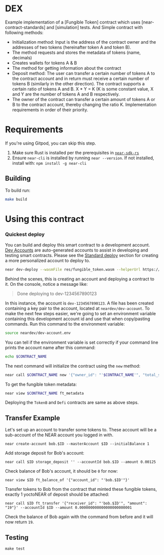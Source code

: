 DEX
===================

Example implementation of a [Fungible Token] contract which uses [near-contract-standards] and [simulation] tests. And Simple contract with following methods:
* Initialization method: Input is the address of the contract owner and the addresses of two tokens (hereinafter token A and token B).
* The method requests and stores the metadata of tokens (name, decimals)
* Creates wallets for tokens А & В
* The method for getting information about the contract
* Deposit method: The user can transfer a certain number of tokens A to the contract account and in return must receive a certain number of tokens B (similarly in the other direction). The contract supports a certain ratio of tokens A and B. X * Y = K (K is some constant value, X and Y are the number of tokens A and B respectively.
* The owner of the contract can transfer a certain amount of tokens A or B to the contract account, thereby changing the ratio K.
  Implementation requirements in order of their priority.


Requirements
=============

If you're using Gitpod, you can skip this step.

1. Make sure Rust is installed per the prerequisites in [`near-sdk-rs`](https://github.com/near/near-sdk-rs#pre-requisites)
2. Ensure `near-cli` is installed by running `near --version`. If not installed, install with: `npm install -g near-cli`

## Building

To build run:
```bash
make build
```

Using this contract
===================

### Quickest deploy

You can build and deploy this smart contract to a development account. [Dev Accounts](https://docs.near.org/concepts/basics/account#dev-accounts) are auto-generated accounts to assist in developing and testing smart contracts. Please see the [Standard deploy](#standard-deploy) section for creating a more personalized account to deploy to.

```bash
near dev-deploy --wasmFile res/fungible_token.wasm --helperUrl https://near-contract-helper.onrender.com
```

Behind the scenes, this is creating an account and deploying a contract to it. On the console, notice a message like:

>Done deploying to dev-1234567890123

In this instance, the account is `dev-1234567890123`. A file has been created containing a key pair to
the account, located at `neardev/dev-account`. To make the next few steps easier, we're going to set an
environment variable containing this development account id and use that when copy/pasting commands.
Run this command to the environment variable:

```bash
source neardev/dev-account.env
```

You can tell if the environment variable is set correctly if your command line prints the account name after this command:
```bash
echo $CONTRACT_NAME
```

The next command will initialize the contract using the `new` method:

```bash
near call $CONTRACT_NAME new '{"owner_id": "'$CONTRACT_NAME'", "total_supply": "1000000000000000", "metadata": { "spec": "ft-1.0.0", "name": "Token Name A", "symbol": "TokenA", "decimals": 8}' --accountId $CONTRACT_NAME
```

To get the fungible token metadata:

```bash
near view $CONTRACT_NAME ft_metadata
```

Deploying the `TokenB`  and `Defi` contracts are same as above steps.

Transfer Example
---------------

Let's set up an account to transfer some tokens to. These account will be a sub-account of the NEAR account you logged in with.

    near create-account bob.$ID --masterAccount $ID --initialBalance 1

Add storage deposit for Bob's account:

    near call $ID storage_deposit '' --accountId bob.$ID --amount 0.00125


Check balance of Bob's account, it should be `0` for now:

    near view $ID ft_balance_of '{"account_id": "'bob.$ID'"}'

Transfer tokens to Bob from the contract that minted these fungible tokens, exactly 1 yoctoNEAR of deposit should be attached:

    near call $ID ft_transfer '{"receiver_id": "'bob.$ID'", "amount": "19"}' --accountId $ID --amount 0.000000000000000000000001


Check the balance of Bob again with the command from before and it will now return `19`.

## Testing
`make test`
